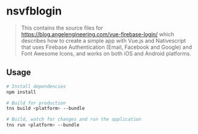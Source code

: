 # nsvfblogin

> This contains the source files for https://blog.angelengineering.com/vue-firebase-login/ which describes how to create a simple app with Vue.js and Nativescript that uses Firebase Authentication (Email, Facebook and Google) and Font Awesome Icons, and works on both iOS and Android platforms. 


## Usage

``` bash
# Install dependencies
npm install

# Build for production
tns build <platform> --bundle

# Build, watch for changes and run the application
tns run <platform> --bundle

```
